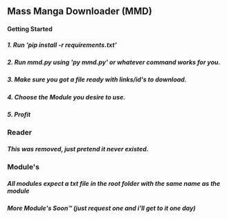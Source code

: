## Mass Manga Downloader (MMD)
#### Getting Started
##### 1. Run 'pip install -r requirements.txt'
##### 2. Run mmd.py using 'py mmd.py' or whatever command works for you.
##### 3. Make sure you got a file ready with links/id's to download.
##### 4. Choose the Module you desire to use.
##### 5. Profit

### Reader
##### This was removed, just pretend it never existed.

### Module's
##### All modules expect a txt file in the root folder with the same name as the module
##### More Module's Soon™ (just request one and i'll get to it one day)